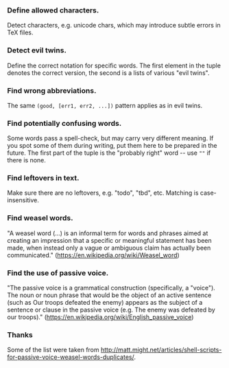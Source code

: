 ### Define allowed characters.

Detect characters, e.g. unicode chars, which may introduce subtle errors in TeX files.

### Detect evil twins.

Define the correct notation for specific words. The first element in the tuple denotes the correct version,
the second is a lists of various "evil twins".

### Find wrong abbreviations.

The same `(good, [err1, err2, ...])` pattern applies as in evil twins.

### Find potentially confusing words.

Some words pass a spell-check, but may carry very different meaning. If you spot some of them
during writing, put them here to be prepared in the future. The first part of the tuple is the
"probably right" word -- use `""` if there is none.

### Find leftovers in text.

Make sure there are no leftovers, e.g. "todo", "tbd", etc. Matching is case-insensitive.

### Find weasel words.

"A weasel word (...) is an informal term for words and phrases aimed at creating an
impression that a specific or meaningful statement has been made, when instead only
a vague or ambiguous claim has actually been communicated." (https://en.wikipedia.org/wiki/Weasel_word)

### Find the use of passive voice.

"The passive voice is a grammatical construction (specifically, a "voice"). The noun or noun phrase that
would be the object of an active sentence (such as Our troops defeated the enemy) appears as the subject
of a sentence or clause in the passive voice (e.g. The enemy was defeated by our troops)."
(https://en.wikipedia.org/wiki/English_passive_voice)

### Thanks

Some of the list were taken from http://matt.might.net/articles/shell-scripts-for-passive-voice-weasel-words-duplicates/.
